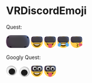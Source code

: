 # VRDiscordEmoji

Quest:

<img src="https://github.com/cmdrflexo/VRDiscordEmoji/blob/master/Quest/quest.png" width="64"/> <img src="https://github.com/cmdrflexo/VRDiscordEmoji/blob/master/Quest/grinning_quest.png" width="32"/> <img src="https://github.com/cmdrflexo/VRDiscordEmoji/blob/master/Quest/stuck_out_tongue_quest.png" width="32"/> <img src="https://github.com/cmdrflexo/VRDiscordEmoji/blob/master/Quest/joy_quest.png" width="32"/> <img src="https://github.com/cmdrflexo/VRDiscordEmoji/blob/master/Quest/kissing_heart_quest.png" width="32"/> 

Googly Quest:

<img src="https://github.com/cmdrflexo/VRDiscordEmoji/blob/master/Quest/googly_eyes.png" width="64"/> <img src="https://github.com/cmdrflexo/VRDiscordEmoji/blob/master/Quest/grinning_googly_quest.png" width="32"/> <img src="https://github.com/cmdrflexo/VRDiscordEmoji/blob/master/Quest/stuck_out_tongue_googly_quest.png" width="32"/> 
